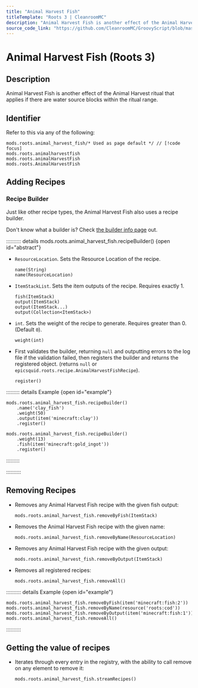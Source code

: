 ```yaml
---
title: "Animal Harvest Fish"
titleTemplate: "Roots 3 | CleanroomMC"
description: "Animal Harvest Fish is another effect of the Animal Harvest ritual that applies if there are water source blocks within the ritual range."
source_code_link: "https://github.com/CleanroomMC/GroovyScript/blob/master/src/main/java/com/cleanroommc/groovyscript/compat/mods/roots/AnimalHarvestFish.java"
---
```


# Animal Harvest Fish (Roots 3)

## Description

Animal Harvest Fish is another effect of the Animal Harvest ritual that applies if there are water source blocks within the ritual range.

## Identifier

Refer to this via any of the following:

```groovy:no-line-numbers {1}
mods.roots.animal_harvest_fish/* Used as page default */ // [!code focus]
mods.roots.animalharvestfish
mods.roots.animalHarvestFish
mods.roots.AnimalHarvestFish
```


## Adding Recipes

### Recipe Builder

Just like other recipe types, the Animal Harvest Fish also uses a recipe builder.

Don't know what a builder is? Check [the builder info page](../../../groovy/builder.md) out.

:::::::::: details mods.roots.animal_harvest_fish.recipeBuilder() {open id="abstract"}
- `ResourceLocation`. Sets the Resource Location of the recipe.

    ```groovy:no-line-numbers
    name(String)
    name(ResourceLocation)
    ```

- `ItemStackList`. Sets the item outputs of the recipe. Requires exactly 1.

    ```groovy:no-line-numbers
    fish(ItemStack)
    output(ItemStack)
    output(ItemStack...)
    output(Collection<ItemStack>)
    ```

- `int`. Sets the weight of the recipe to generate. Requires greater than 0. (Default `0`).

    ```groovy:no-line-numbers
    weight(int)
    ```

- First validates the builder, returning `null` and outputting errors to the log file if the validation failed, then registers the builder and returns the registered object. (returns `null` or `epicsquid.roots.recipe.AnimalHarvestFishRecipe`).

    ```groovy:no-line-numbers
    register()
    ```

::::::::: details Example {open id="example"}
```groovy:no-line-numbers
mods.roots.animal_harvest_fish.recipeBuilder()
    .name('clay_fish')
    .weight(50)
    .output(item('minecraft:clay'))
    .register()

mods.roots.animal_harvest_fish.recipeBuilder()
    .weight(13)
    .fish(item('minecraft:gold_ingot'))
    .register()
```

:::::::::

::::::::::

## Removing Recipes

- Removes any Animal Harvest Fish recipe with the given fish output:

    ```groovy:no-line-numbers
    mods.roots.animal_harvest_fish.removeByFish(ItemStack)
    ```

- Removes the Animal Harvest Fish recipe with the given name:

    ```groovy:no-line-numbers
    mods.roots.animal_harvest_fish.removeByName(ResourceLocation)
    ```

- Removes any Animal Harvest Fish recipe with the given output:

    ```groovy:no-line-numbers
    mods.roots.animal_harvest_fish.removeByOutput(ItemStack)
    ```

- Removes all registered recipes:

    ```groovy:no-line-numbers
    mods.roots.animal_harvest_fish.removeAll()
    ```

:::::::::: details Example {open id="example"}
```groovy:no-line-numbers
mods.roots.animal_harvest_fish.removeByFish(item('minecraft:fish:2'))
mods.roots.animal_harvest_fish.removeByName(resource('roots:cod'))
mods.roots.animal_harvest_fish.removeByOutput(item('minecraft:fish:1'))
mods.roots.animal_harvest_fish.removeAll()
```

::::::::::

## Getting the value of recipes

- Iterates through every entry in the registry, with the ability to call remove on any element to remove it:

    ```groovy:no-line-numbers
    mods.roots.animal_harvest_fish.streamRecipes()
    ```
